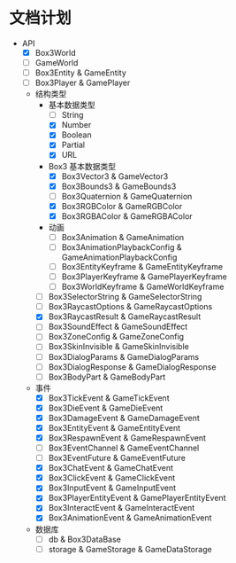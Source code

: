 # 文档计划
- API
    - [x] <def>Box3World</def>
    - [ ] <def>GameWorld</def>
    - [ ] <def>Box3Entity</def> & <def>GameEntity</def>
    - [ ] <def>Box3Player</def> & <def>GamePlayer</def>
    - 结构类型
        - 基本数据类型
            - [ ] <def>String</def>
            - [x] <def>Number</def>
            - [x] <def>Boolean</def>
            - [x] <def>Partial</def>
            - [x] <def>URL</def>
        - Box3 基本数据类型
            - [x] <def>Box3Vector3</def> & <def>GameVector3</def>
            - [x] <def>Box3Bounds3</def> & <def>GameBounds3</def>
            - [ ] <def>Box3Quaternion</def> & <def>GameQuaternion</def>
            - [x] <def>Box3RGBColor</def> & <def>GameRGBColor</def>
            - [x] <def>Box3RGBAColor</def> & <def>GameRGBAColor</def>
        - 动画
            - [ ] <def>Box3Animation</def> & <def>GameAnimation</def>
            - [ ] <def>Box3AnimationPlaybackConfig</def> & <def>GameAnimationPlaybackConfig</def>
            - [ ] <def>Box3EntityKeyframe</def> & <def>GameEntityKeyframe</def>
            - [ ] <def>Box3PlayerKeyframe</def> & <def>GamePlayerKeyframe</def>
            - [ ] <def>Box3WorldKeyframe</def> & <def>GameWorldKeyframe</def>
        - [ ] <def>Box3SelectorString</def> & <def>GameSelectorString</def>
        - [ ] <def>Box3RaycastOptions</def> & <def>GameRaycastOptions</def>
        - [x] <def>Box3RaycastResult</def> & <def>GameRaycastResult</def>
        - [ ] <def>Box3SoundEffect</def> & <def>GameSoundEffect</def>
        - [ ] <def>Box3ZoneConfig</def> & <def>GameZoneConfig</def>
        - [ ] <def>Box3SkinInvisible</def> & <def>GameSkinInvisible</def>
        - [ ] <def>Box3DialogParams</def> & <def>GameDialogParams</def>
        - [ ] <def>Box3DialogResponse</def> & <def>GameDialogResponse</def>
        - [ ] <def>Box3BodyPart</def> & <def>GameBodyPart</def>
    - 事件
        - [x] <def>Box3TickEvent</def> & <def>GameTickEvent</def>
        - [x] <def>Box3DieEvent</def> & <def>GameDieEvent</def>
        - [x] <def>Box3DamageEvent</def> & <def>GameDamageEvent</def>
        - [x] <def>Box3EntityEvent</def> & <def>GameEntityEvent</def>
        - [x] <def>Box3RespawnEvent</def> & <def>GameRespawnEvent</def>
        - [ ] <def>Box3EventChannel</def> & <def>GameEventChannel</def>
        - [ ] <def>Box3EventFuture</def> & <def>GameEventFuture</def>
        - [x] <def>Box3ChatEvent</def> & <def>GameChatEvent</def>
        - [x] <def>Box3ClickEvent</def> & <def>GameClickEvent</def>
        - [x] <def>Box3InputEvent</def> & <def>GameInputEvent</def>
        - [x] <def>Box3PlayerEntityEvent</def> & <def>GamePlayerEntityEvent</def>
        - [x] <def>Box3InteractEvent</def> & <def>GameInteractEvent</def>
        - [x] <def>Box3AnimationEvent</def> & <def>GameAnimationEvent</def>
    - 数据库
        - [ ] <def>db</def> & <def>Box3DataBase</def>
        - [ ] <def>storage</def> & <def>GameStorage</def> & <def>GameDataStorage</def>